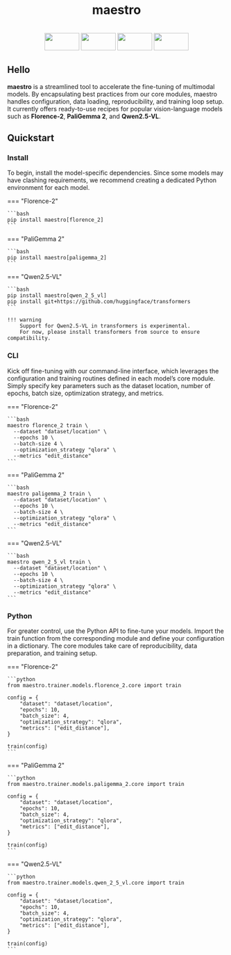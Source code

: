 <div align="center">

  <h1>maestro</h1>

  <br>

  <div>
      <img
        src="https://github.com/user-attachments/assets/c9416f1f-a2bf-4590-86da-d2fc89ba559b"
        width="80"
        height="40"
      />
      <img
        src="https://github.com/user-attachments/assets/75dc7214-e82a-498d-950e-c64d90218e49"
        width="80"
        height="40"
      />
      <img
        src="https://github.com/user-attachments/assets/5d265473-b938-4501-b894-6a44a6a28a8c"
        width="80"
        height="40"
      />
      <img
        src="https://github.com/user-attachments/assets/b7ccdf39-ac77-4dbd-8608-0fa2d9dadf0a"
        width="80"
        height="40"
      />
  </div>

</div>

## Hello

**maestro** is a streamlined tool to accelerate the fine-tuning of multimodal models.
By encapsulating best practices from our core modules, maestro handles configuration,
data loading, reproducibility, and training loop setup. It currently offers ready-to-use
recipes for popular vision-language models such as **Florence-2**, **PaliGemma 2**, and
**Qwen2.5-VL**.

## Quickstart

### Install

To begin, install the model-specific dependencies. Since some models may have clashing requirements,
we recommend creating a dedicated Python environment for each model.

=== "Florence-2"

    ```bash
    pip install maestro[florence_2]
    ```

=== "PaliGemma 2"

    ```bash
    pip install maestro[paligemma_2]
    ```

=== "Qwen2.5-VL"

    ```bash
    pip install maestro[qwen_2_5_vl]
    pip install git+https://github.com/huggingface/transformers
    ```

    !!! warning
        Support for Qwen2.5-VL in transformers is experimental.
        For now, please install transformers from source to ensure compatibility.

### CLI

Kick off fine-tuning with our command-line interface, which leverages the configuration
and training routines defined in each model’s core module. Simply specify key parameters such as
the dataset location, number of epochs, batch size, optimization strategy, and metrics.

=== "Florence-2"

    ```bash
    maestro florence_2 train \
      --dataset "dataset/location" \
      --epochs 10 \
      --batch-size 4 \
      --optimization_strategy "qlora" \
      --metrics "edit_distance"
    ```

=== "PaliGemma 2"

    ```bash
    maestro paligemma_2 train \
      --dataset "dataset/location" \
      --epochs 10 \
      --batch-size 4 \
      --optimization_strategy "qlora" \
      --metrics "edit_distance"
    ```

=== "Qwen2.5-VL"

    ```bash
    maestro qwen_2_5_vl train \
      --dataset "dataset/location" \
      --epochs 10 \
      --batch-size 4 \
      --optimization_strategy "qlora" \
      --metrics "edit_distance"
    ```

### Python

For greater control, use the Python API to fine-tune your models.
Import the train function from the corresponding module and define your configuration
in a dictionary. The core modules take care of reproducibility, data preparation,
and training setup.

=== "Florence-2"

    ```python
    from maestro.trainer.models.florence_2.core import train

    config = {
        "dataset": "dataset/location",
        "epochs": 10,
        "batch_size": 4,
        "optimization_strategy": "qlora",
        "metrics": ["edit_distance"],
    }

    train(config)
    ```

=== "PaliGemma 2"

    ```python
    from maestro.trainer.models.paligemma_2.core import train

    config = {
        "dataset": "dataset/location",
        "epochs": 10,
        "batch_size": 4,
        "optimization_strategy": "qlora",
        "metrics": ["edit_distance"],
    }

    train(config)
    ```

=== "Qwen2.5-VL"

    ```python
    from maestro.trainer.models.qwen_2_5_vl.core import train

    config = {
        "dataset": "dataset/location",
        "epochs": 10,
        "batch_size": 4,
        "optimization_strategy": "qlora",
        "metrics": ["edit_distance"],
    }

    train(config)
    ```
